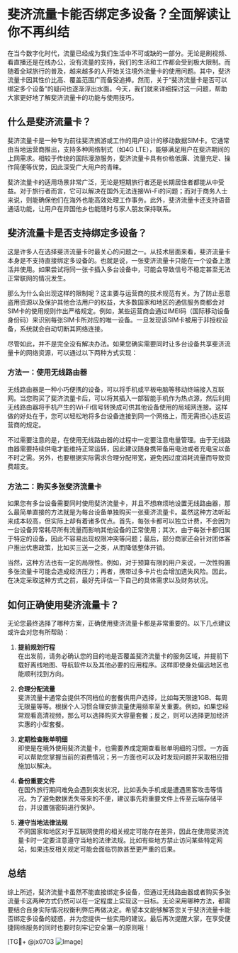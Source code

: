# 斐济流量卡能否绑定多设备？全面解读让你不再纠结

在当今数字化时代，流量已经成为我们生活中不可或缺的一部分。无论是刷视频、看直播还是在线办公，没有流量的支持，我们的生活和工作都会受到极大限制。而随着全球旅行的普及，越来越多的人开始关注境外流量卡的使用问题。其中，斐济流量卡因其性价比高、覆盖范围广而备受追捧。然而，关于“斐济流量卡是否可以绑定多个设备”的疑问也逐渐浮出水面。今天，我们就来详细探讨这一问题，帮助大家更好地了解斐济流量卡的功能与使用技巧。

## 什么是斐济流量卡？

斐济流量卡是一种专为前往斐济旅游或工作的用户设计的移动数据SIM卡。它通常由当地运营商推出，支持多种网络制式（如4G LTE），能够满足用户在斐济期间的上网需求。相较于传统的国际漫游服务，斐济流量卡具有价格低廉、流量充足、操作简便等优势，因此深受广大用户的青睐。

斐济流量卡的适用场景非常广泛，无论是短期旅行者还是长期居住者都能从中受益。对于旅行者而言，它可以解决在国外无法连接Wi-Fi的问题；而对于商务人士来说，则能确保他们在海外也能高效处理工作事务。此外，斐济流量卡还支持语音通话功能，让用户在异国他乡也能随时与家人朋友保持联系。

## 斐济流量卡是否支持绑定多设备？

这是许多人在选择斐济流量卡时最关心的问题之一。从技术层面来看，斐济流量卡本身是不支持直接绑定多设备的。也就是说，一张斐济流量卡只能在一个设备上激活并使用。如果尝试将同一张卡插入多台设备中，可能会导致信号不稳定甚至无法正常联网的情况发生。

那么为什么会出现这样的限制呢？这主要与运营商的技术规范有关。为了防止恶意盗用资源以及保护其他合法用户的权益，大多数国家和地区的通信服务商都会对SIM卡的使用规则作出严格规定。例如，某些运营商会通过IMEI码（国际移动设备身份码）来识别每张SIM卡所对应的唯一设备。一旦发现该SIM卡被用于非授权设备，系统就会自动切断其网络连接。

尽管如此，并不是完全没有解决办法。如果您确实需要同时让多台设备共享斐济流量卡的网络资源，可以通过以下两种方式实现：

### 方法一：使用无线路由器

无线路由器是一种小巧便携的设备，可以将手机或平板电脑等移动终端接入互联网。当您购买了斐济流量卡后，可以将其插入一部智能手机作为热点源，然后利用无线路由器将手机产生的Wi-Fi信号转换成可供其他设备使用的局域网连接。这样做的好处在于，您可以轻松地将多台设备连接到同一个网络上，而无需担心违反运营商的规定。

不过需要注意的是，在使用无线路由器的过程中一定要注意电量管理。由于无线路由器需要持续供电才能维持正常运转，因此建议随身携带备用电池或者充电宝以备不时之需。另外，也要根据实际需求合理分配带宽，避免因过度消耗流量而导致资费超支。

### 方法二：购买多张斐济流量卡

如果您有多台设备需要同时使用斐济流量卡，并且不想麻烦地设置无线路由器，那么最简单直接的方法就是为每台设备单独购买一张斐济流量卡。虽然这种方法听起来成本较高，但实际上却有着诸多优点。首先，每张卡都可以独立计费，不会因为一台设备异常耗尽所有流量而影响其他设备的正常使用；其次，由于每张卡都归属于特定的设备，因此不容易出现权限冲突等问题；最后，部分商家还会针对团体客户推出优惠政策，比如买三送一之类，从而降低整体开销。

当然，这种方法也有一定的局限性。例如，对于预算有限的用户来说，一次性购置多张流量卡可能会造成经济压力；再者，携带过多卡片也会增加遗失风险。因此，在决定采取这种方式之前，最好先评估一下自己的具体需求以及财务状况。

## 如何正确使用斐济流量卡？

无论您最终选择了哪种方案，正确使用斐济流量卡都是非常重要的。以下几点建议或许会对您有所帮助：

1. **提前规划行程**  
   在出发前，请务必确认您的目的地是否覆盖斐济流量卡的服务区域，并提前下载好离线地图、导航软件以及其他必要的应用程序。这样即使身处偏远地区也能顺利找到方向。

2. **合理分配流量**  
   斐济流量卡通常会提供不同档位的套餐供用户选择，比如每天限速1GB、每周无限量等等。根据个人习惯合理安排流量使用频率至关重要。例如，如果您经常观看高清视频，那么可以选择购买大容量套餐；反之，则可以选择更加经济实惠的小型套餐。

3. **定期检查账单明细**  
   即使是在境外使用斐济流量卡，也需要养成定期查看账单明细的习惯。一方面可以帮助您掌握当前的消费情况；另一方面也可以及时发现问题并采取相应措施加以解决。

4. **备份重要文件**  
   在国外旅行期间难免会遇到突发状况，比如丢失手机或是遭遇黑客攻击等情况。为了避免数据丢失带来的不便，建议事先将重要文件上传至云端存储平台，并设置强密码进行保护。

5. **遵守当地法律法规**  
   不同国家和地区对于互联网使用的相关规定可能存在差异，因此在使用斐济流量卡时一定要注意遵守当地的法律法规。比如有些地方禁止访问某些特定网站，如果违反相关规定可能会面临罚款甚至更严重的后果。

## 总结

综上所述，斐济流量卡虽然不能直接绑定多设备，但通过无线路由器或者购买多张流量卡这两种方式仍然可以在一定程度上实现这一目标。无论采用哪种方法，都需要结合自身实际情况权衡利弊后再做决定。希望本文能够解答您关于斐济流量卡能否绑定多设备的疑惑，并为您提供一些实用的建议。最后再次提醒大家，在享受便捷网络服务的同时也要时刻牢记安全第一的原则哦！

[TG💪+ @jx0703 ![Image](https://github.com/user-attachments/assets/dbca1d08-cadb-493c-b0ec-ad6f7a83f270)]